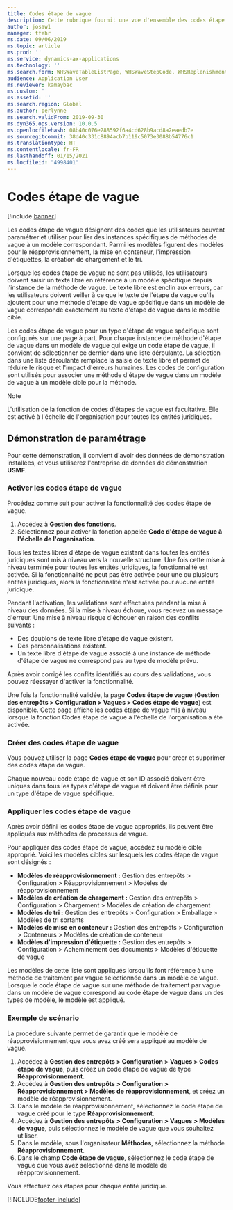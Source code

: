 ```yaml
---
title: Codes étape de vague
description: Cette rubrique fournit une vue d'ensemble des codes étape de vague et de leur utilisation.
author: josaw1
manager: tfehr
ms.date: 09/06/2019
ms.topic: article
ms.prod: ''
ms.service: dynamics-ax-applications
ms.technology: ''
ms.search.form: WHSWaveTableListPage, WHSWaveStepCode, WHSReplenishmentTemplates, WHSWaveTemplateTable
audience: Application User
ms.reviewer: kamaybac
ms.custom: ''
ms.assetid: ''
ms.search.region: Global
ms.author: perlynne
ms.search.validFrom: 2019-09-30
ms.dyn365.ops.version: 10.0.5
ms.openlocfilehash: 08b40c076e288592f6a4cd628b9acd8a2eaedb7e
ms.sourcegitcommit: 38d40c331c8894acb7b119c5073e3088b54776c1
ms.translationtype: HT
ms.contentlocale: fr-FR
ms.lasthandoff: 01/15/2021
ms.locfileid: "4998401"
---
```

# <a name="wave-step-codes"></a>Codes étape de vague

[!include [banner](../includes/banner.md)]

Les codes étape de vague désignent des codes que les utilisateurs peuvent paramétrer et utiliser pour lier des instances spécifiques de méthodes de vague à un modèle correspondant. Parmi les modèles figurent des modèles pour le réapprovisionnement, la mise en conteneur, l'impression d'étiquettes, la création de chargement et le tri.

Lorsque les codes étape de vague ne sont pas utilisés, les utilisateurs doivent saisir un texte libre en référence à un modèle spécifique depuis l'instance de la méthode de vague. Le texte libre est enclin aux erreurs, car les utilisateurs doivent veiller à ce que le texte de l'étape de vague qu'ils ajoutent pour une méthode d'étape de vague spécifique dans un modèle de vague corresponde exactement au texte d'étape de vague dans le modèle cible.

Les codes étape de vague pour un type d'étape de vague spécifique sont configurés sur une page à part. Pour chaque instance de méthode d'étape de vague dans un modèle de vague qui exige un code étape de vague, il convient de sélectionner ce dernier dans une liste déroulante. La sélection dans une liste déroulante remplace la saisie de texte libre et permet de réduire le risque et l'impact d'erreurs humaines. Les codes de configuration sont utilisés pour associer une méthode d'étape de vague dans un modèle de vague à un modèle cible pour la méthode.

> [!NOTE]
> L'utilisation de la fonction de codes d'étapes de vague est facultative. Elle est activé à l'échelle de l'organisation pour toutes les entités juridiques.

## <a name="setup-demo"></a>Démonstration de paramétrage 

Pour cette démonstration, il convient d'avoir des données de démonstration installées, et vous utiliserez l'entreprise de données de démonstration **USMF**.

### <a name="enable-wave-step-codes"></a>Activer les codes étape de vague

Procédez comme suit pour activer la fonctionnalité des codes étape de vague.

1. Accédez à **Gestion des fonctions**.
2. Sélectionnez pour activer la fonction appelée **Code d'étape de vague à l'échelle de l'organisation**.

Tous les textes libres d'étape de vague existant dans toutes les entités juridiques sont mis à niveau vers la nouvelle structure. Une fois cette mise à niveau terminée pour toutes les entités juridiques, la fonctionnalité est activée. Si la fonctionnalité ne peut pas être activée pour une ou plusieurs entités juridiques, alors la fonctionnalité n'est activée pour aucune entité juridique.

Pendant l'activation, les validations sont effectuées pendant la mise à niveau des données. Si la mise à niveau échoue, vous recevez un message d'erreur. Une mise à niveau risque d'échouer en raison des conflits suivants :

- Des doublons de texte libre d'étape de vague existent.
- Des personnalisations existent.
- Un texte libre d'étape de vague associé à une instance de méthode d'étape de vague ne correspond pas au type de modèle prévu.

Après avoir corrigé les conflits identifiés au cours des validations, vous pouvez réessayer d'activer la fonctionnalité.

Une fois la fonctionnalité validée, la page **Codes étape de vague** (**Gestion des entrepôts \> Configuration \> Vagues \> Codes étape de vague**) est disponible. Cette page affiche les codes étape de vague mis à niveau lorsque la fonction Codes étape de vague à l'échelle de l'organisation a été activée.

### <a name="create-new-wave-step-codes"></a>Créer des codes étape de vague

Vous pouvez utiliser la page **Codes étape de vague** pour créer et supprimer des codes étape de vague.

Chaque nouveau code étape de vague et son ID associé doivent être uniques dans tous les types d'étape de vague et doivent être définis pour un type d'étape de vague spécifique.

### <a name="apply-wave-step-codes"></a>Appliquer les codes étape de vague

Après avoir défini les codes étape de vague appropriés, ils peuvent être appliqués aux méthodes de processus de vague.

Pour appliquer des codes étape de vague, accédez au modèle cible approprié. Voici les modèles cibles sur lesquels les codes étape de vague sont désignés :

- **Modèles de réapprovisionnement :** Gestion des entrepôts \> Configuration \> Réapprovisionnement \> Modèles de réapprovisionnement
- **Modèles de création de chargement :** Gestion des entrepôts \> Configuration \> Chargement \> Modèles de création de chargement
- **Modèles de tri :** Gestion des entrepôts \> Configuration \> Emballage \> Modèles de tri sortants
- **Modèles de mise en conteneur :** Gestion des entrepôts \> Configuration \> Conteneurs \> Modèles de création de conteneur
- **Modèles d'impression d'étiquette :** Gestion des entrepôts \> Configuration \> Acheminement des documents \> Modèles d'étiquette de vague

Les modèles de cette liste sont appliqués lorsqu'ils font référence à une méthode de traitement par vague sélectionnée dans un modèle de vague. Lorsque le code étape de vague sur une méthode de traitement par vague dans un modèle de vague correspond au code étape de vague dans un des types de modèle, le modèle est appliqué.

### <a name="sample-scenario"></a>Exemple de scénario

La procédure suivante permet de garantir que le modèle de réapprovisionnement que vous avez créé sera appliqué au modèle de vague.

1. Accédez à **Gestion des entrepôts \> Configuration \> Vagues \> Codes étape de vague**, puis créez un code étape de vague de type **Réapprovisionnement**.
2. Accédez à **Gestion des entrepôts \> Configuration \> Réapprovisionnement \> Modèles de réapprovisionnement**, et créez un modèle de réapprovisionnement.
3. Dans le modèle de réapprovisionnement, sélectionnez le code étape de vague créé pour le type **Réapprovisionnement**.
4. Accédez à **Gestion des entrepôts \> Configuration \> Vagues \> Modèles de vague**, puis sélectionnez le modèle de vague que vous souhaitez utiliser.
5. Dans le modèle, sous l'organisateur **Méthodes**, sélectionnez la méthode **Réapprovisionnement**.
6. Dans le champ **Code étape de vague**, sélectionnez le code étape de vague que vous avez sélectionné dans le modèle de réapprovisionnement.

Vous effectuez ces étapes pour chaque entité juridique.


[!INCLUDE[footer-include](../../includes/footer-banner.md)]